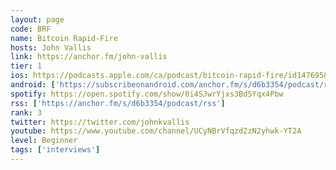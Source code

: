 ```yaml
---
layout: page
code: BRF
name: Bitcoin Rapid-Fire
hosts: John Vallis
link: https://anchor.fm/john-vallis
tier: 1
ios: https://podcasts.apple.com/ca/podcast/bitcoin-rapid-fire/id1476958861
android: ['https://subscribeonandroid.com/anchor.fm/s/d6b3354/podcast/rss']
spotify: https://open.spotify.com/show/0i4SJwrYjxs3Bd5Yqx4Pbw
rss: ['https://anchor.fm/s/d6b3354/podcast/rss']
rank: 3
twitter: https://twitter.com/johnkvallis
youtube: https://www.youtube.com/channel/UCyNBrVfqzd2zN2yhwk-YT2A
level: Beginner
tags: ['interviews']
---
```

